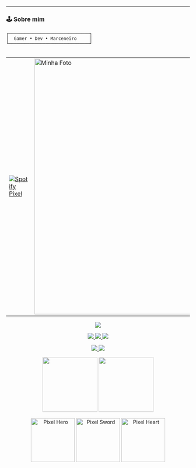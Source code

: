
---

### 🕹️ Sobre mim
```ascii
┌───────────────────────────────┐
│  Gamer • Dev • Marceneiro     │
└───────────────────────────────┘

```




<table align="left">
  <tr>
    <td>
      <a href="https://open.spotify.com/user/31qd7t3n3pko2nu272rtnsswcd3a">
        <img src="https://spotify-github-profile.kittinanx.com/api/view?uid=31qd7t3n3pko2nu272rtnsswcd3a&cover_image=true&theme=default&bar_color=00ff00&bar_color_cover=true" alt="Spotify Pixel"/>
      </a>
    </td>
    <td>
      <img src="https://i.pinimg.com/736x/6a/d8/8a/6ad88ae2aad1f197a08731f932eb2ca2.jpg" width="700px" alt="Minha Foto"/>
    </td>
  </tr>
</table>


<p align="center"> <img src="https://skillicons.dev/icons?i=html,css,php,javascript,python,cpp,cs,bootstrap,github,vscode,windows&theme=light" /> </p>

<p align="center"> <a href="https://www.linkedin.com/in/0/"> <img src="https://img.shields.io/badge/LinkedIn-000000?style=plastic&logo=linkedin&logoColor=00B7EB" /> </a> <a href="https://instagram.com/"> <img src="https://img.shields.io/badge/Instagram-000000?style=plastic&logo=instagram&logoColor=FF1493" /> </a> <a href="https://discord.com/users/"> <img src="https://img.shields.io/badge/Discord-000000?style=plastic&logo=discord&logoColor=5865F2" /> </a> </p>
<p align="center"> <a href="https://www.xbox.com/pt-BR/play/user/"> <img src="https://img.shields.io/badge/Xbox-000000?style=plastic&logo=xbox&logoColor=107C10"/> </a> <a href="https://psnprofiles.com/"> <img src="https://img.shields.io/badge/PlayStation-000000?style=plastic&logo=playstation&logoColor=003791"/> </a> </p>

<p align="center">
 <img src="https://github-readme-stats.vercel.app/api?username=28anonimo1234&#x26;theme=chartreuse-dark&#x26;show_icons=true&#x26;hide_border=true&#x26;count_private=true" height="150">
 <img src="https://github-readme-stats.vercel.app/api/top-langs/?username=28anonimo1234&layout=compact&theme=radical" height="150">


</p>
<p align="center"> <img src="https://media4.giphy.com/media/8gSh4No47eIGA/200.webp" width="120" alt="Pixel Hero"/> <img src="https://i.pinimg.com/736x/5e/4a/db/5e4adb8130ca1aca31fa306988764064.jpg" width="120" alt="Pixel Sword"/> <img src="https://i.pinimg.com/1200x/12/33/6e/12336ef2701ebce231e9b3eb3ca2a393.jpg" width="120" alt="Pixel Heart"/> 
